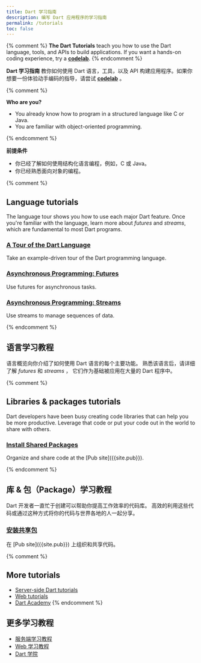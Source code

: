 ```yaml
---
title: Dart 学习指南
description: 编写 Dart 应用程序的学习指南
permalink: /tutorials
toc: false
---
```



{% comment %}
**The Dart Tutorials** teach you how to use the Dart
language, tools, and APIs to build applications.
If you want a hands-on coding experience, try a
**[codelab](/codelabs)**.
{% endcomment %}


**Dart 学习指南** 教你如何使用 Dart 语言，工具，以及 API 
构建应用程序。如果你想要一份体验动手编码的指导，请尝试
**[codelab](/codelabs)** 。


{% comment %}

**Who are you?**

* You already know how to program in a structured language like C or Java.
* You are familiar with object-oriented programming.

{% endcomment %}


**前提条件**

* 你已经了解如何使用结构化语言编程，例如，C 或 Java。
* 你已经熟悉面向对象的编程。


{% comment %}

## Language tutorials

The language tour shows you how to use each major Dart feature.
Once you're familiar with the language,
learn more about _futures_ and _streams_,
which are fundamental to most Dart programs.

<div class="card-grid">
  <div class="card">
    <h3><a href="/guides/language/language-tour">A Tour of the Dart Language</a></h3>
    <p>Take an example-driven tour of the Dart programming language.</p>
  </div>
  <div class="card">
    <h3><a href="/tutorials/language/futures">Asynchronous Programming:
        Futures</a></h3>
    <p>Use futures for asynchronous tasks.</p>
  </div>
  <div class="card">
    <h3><a href="/tutorials/language/streams">Asynchronous Programming:
       Streams</a></h3>
    <p>Use streams to manage sequences of data.</p>
  </div>
</div>

{% endcomment %}


## 语言学习教程

语言概览向你介绍了如何使用 Dart 语言的每个主要功能。
熟悉该语言后，请详细了解 _futures_ 和 _streams_ ，
它们作为基础被应用在大量的 Dart 程序中。


{% comment %}

## Libraries &amp; packages tutorials

Dart developers have been busy creating code libraries that can help you
be more productive.
Leverage that code or put your code out in the world to share with others.

<div class="card-grid">
  <div class="card">
    <h3><a href="/tutorials/libraries/shared-pkgs">Install Shared Packages</a></h3>
    <p>Organize and share code at the
       [Pub site]({{site.pub}}).</p>
  </div>
</div>


{% endcomment %}


## 库 &amp; 包（Package）学习教程

Dart 开发者一直忙于创建可以帮助你提高工作效率的代码库。
高效的利用这些代码或通过这种方式将你的代码与世界各地的人一起分享。

<div class="card-grid">
  <div class="card">
    <h3><a href="/tutorials/libraries/shared-pkgs">安装共享包</a></h3>
    <p>在 [Pub site]({{site.pub}}) 上组织和共享代码。
    </p>
  </div>
</div>


{% comment %}
## More tutorials

* [Server-side Dart tutorials](/tutorials/server)
* [Web tutorials]({{site.webdev}}/tutorials)
* [Dart Academy](https://dart.academy)
{% endcomment %}


## 更多学习教程

* [服务端学习教程](/tutorials/server)
* [Web 学习教程]({{site.webdev}}/tutorials)
* [Dart 学院](https://dart.academy)
